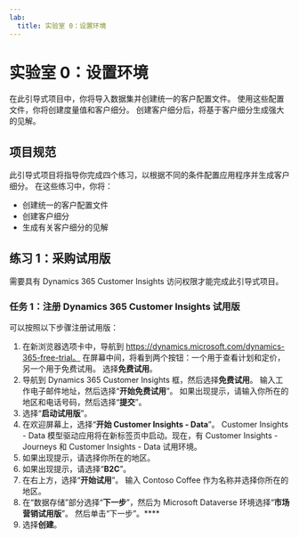 ```yaml
---
lab:
  title: 实验室 0：设置环境
---
```

# 实验室 0：设置环境 

在此引导式项目中，你将导入数据集并创建统一的客户配置文件。 使用这些配置文件，你将创建度量值和客户细分。 创建客户细分后，将基于客户细分生成强大的见解。 

## 项目规范
此引导式项目将指导你完成四个练习，以根据不同的条件配置应用程序并生成客户细分。 在这些练习中，你将：
- 创建统一的客户配置文件
- 创建客户细分
- 生成有关客户细分的见解

## 练习 1：采购试用版
需要具有 Dynamics 365 Customer Insights 访问权限才能完成此引导式项目。

### 任务 1：注册 Dynamics 365 Customer Insights 试用版
可以按照以下步骤注册试用版：

1. 在新浏览器选项卡中，导航到 https://dynamics.microsoft.com/dynamics-365-free-trial。 在屏幕中间，将看到两个按钮：一个用于查看计划和定价，另一个用于免费试用。 选择**免费试用**。
1. 导航到 Dynamics 365 Customer Insights 框，然后选择**免费试用**。 输入工作电子邮件地址，然后选择“**开始免费试用**”。 如果出现提示，请输入你所在的地区和电话号码，然后选择“**提交**”。
1. 选择“**启动试用版**”。
1. 在欢迎屏幕上，选择“**开始 Customer Insights - Data**”。 Customer Insights - Data 模型驱动应用将在新标签页中启动。现在，有 Customer Insights - Journeys 和 Customer Insights - Data 试用环境。
1. 如果出现提示，请选择你所在的地区。
1. 如果出现提示，请选择“**B2C**”。
1. 在右上方，选择“**开始试用**”。 输入 Contoso Coffee 作为名称并选择你所在的地区。
1. 在“数据存储”部分选择“**下一步**”，然后为 Microsoft Dataverse 环境选择“**市场营销试用版**”。 然后单击“下一步”。****
1. 选择**创建**。
